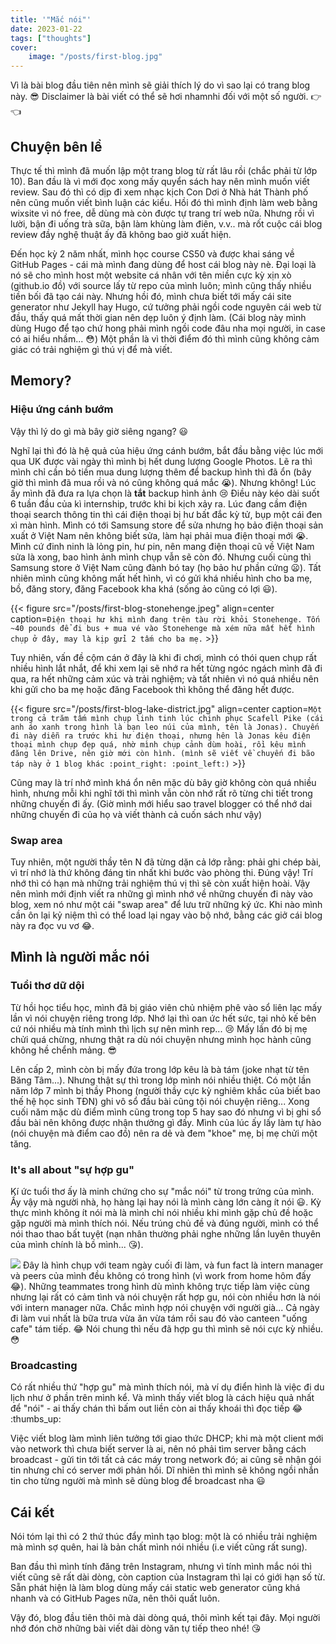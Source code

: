 ```yaml
---
title: '"Mắc nói"'
date: 2023-01-22
tags: ["thoughts"]
cover:
    image: "/posts/first-blog.jpg"
---
```


Vì là bài blog đầu tiên nên mình sẽ giải thích lý do vì sao lại có trang blog này. :sunglasses: Disclaimer là bài viết có thể sẽ hơi nhamnhi đối với một số người. :point_right: :point_left:

## Chuyện bên lề
Thực tế thì mình đã muốn lập một trang blog từ rất lâu rồi (chắc phải từ lớp 10). Ban đầu là vì mới đọc xong mấy quyển sách hay nên mình muốn viết review. Sau đó thì có dịp đi xem nhạc kịch Con Dơi ở Nhà hát Thành phố nên cũng muốn viết bình luận các kiểu. Hồi đó thì mình định làm web bằng wixsite vì nó free, dễ dùng mà còn được tự trang trí web nữa. Nhưng rồi vì lười, bận đi uống trà sữa, bận làm khùng làm điên, v.v.. mà rốt cuộc cái blog review đầy nghệ thuật ấy đã không bao giờ xuất hiện.

Đến học kỳ 2 năm nhất, mình học course CS50 và được khai sáng về GitHub Pages - cái mà mình đang dùng để host cái blog này nè. Đại loại là nó sẽ cho mình host một website cá nhân với tên miền cực kỳ xịn xò (github.io đồ) với source lấy từ repo của mình luôn; mình cũng thấy nhiều tiền bối đã tạo cái này. Nhưng hồi đó, mình chưa biết tới mấy cái site generator như Jekyll hay Hugo, cứ tưởng phải ngồi code nguyên cái web từ đầu, thấy quá mất thời gian nên dẹp luôn ý định làm. (Cái blog này mình dùng Hugo để tạo chứ hong phải mình ngồi code đâu nha mọi người, in case có ai hiểu nhầm... :flushed:) Một phần là vì thời điểm đó thì mình cũng không cảm giác có trải nghiệm gì thú vị để mà viết.

## Memory?
### Hiệu ứng cánh bướm
Vậy thì lý do gì mà bây giờ siêng ngang? :smiley:

Nghĩ lại thì đó là hệ quả của hiệu ứng cánh bướm, bắt đầu bằng việc lúc mới qua UK được vài ngày thì mình bị hết dung lượng Google Photos. Lẽ ra thì mình chỉ cần bỏ tiền mua dung lượng thêm để backup hình thì đã ổn (bây giờ thì mình đã mua rồi và nó cũng không quá mắc :sob:). Nhưng không! Lúc ấy mình đã đưa ra lựa chọn là **tắt** backup hình ảnh :cry: Điều này kéo dài suốt 6 tuần đầu của kì internship, trước khi bi kịch xảy ra. Lúc đang cầm điện thoại search thông tin thì cái điện thoại bị hư bất đắc kỳ tử, bụp một cái đen xì màn hình. Mình có tới Samsung store để sửa nhưng họ bảo điện thoại sản xuất ở Việt Nam nên không biết sửa, làm hại phải mua điện thoại mới :sob:. Mình cứ đinh ninh là lỏng pin, hư pin, nên mang điện thoại cũ về Việt Nam sửa là xong, bao hình ảnh mình chụp vẫn sẽ còn đó. Nhưng cuối cùng thì Samsung store ở Việt Nam cũng đành bó tay (họ bảo hư phần cứng :frowning:). Tất nhiên mình cũng không mất hết hình, vì có gửi khá nhiều hình cho ba mẹ, bồ, đăng story, đăng Facebook kha khá (sống ảo cũng có lợi :smiley:).

{{< figure
	src="/posts/first-blog-stonehenge.jpeg"
	align=center
	caption=`Điện thoại hư khi mình đang trên tàu rời khỏi Stonehenge. Tốn ~40 pounds để đi bus + mua vé vào Stonehenge mà xém nữa mất hết hình chụp ở đây, may là kịp gửi 2 tấm cho ba mẹ.` >}}

Tuy nhiên, vấn đề cộm cán ở đây là khi đi chơi, mình có thói quen chụp rất nhiều hình lắt nhắt, để khi xem lại sẽ nhớ ra hết từng ngóc ngách mình đã đi qua, ra hết những cảm xúc và trải nghiệm; và tất nhiên vì nó quá nhiều nên khi gửi cho ba mẹ hoặc đăng Facebook thì không thể đăng hết được.

{{< figure
	src="/posts/first-blog-lake-district.jpg"
	align=center
	caption=`Một trong cả trăm tấm mình chụp linh tinh lúc chinh phục Scafell Pike (cái anh áo xanh trong hình là bạn leo núi của mình, tên là Jonas). Chuyến đi này diễn ra trước khi hư điện thoại, nhưng hên là Jonas kêu điện thoại mình chụp đẹp quá, nhờ mình chụp cảnh dùm hoài, rồi kêu mình đăng lên Drive, nên giờ mới còn hình. (mình sẽ viết về chuyến đi bão táp này ở 1 blog khác :point_right: :point_left:)` >}}

Cũng may là trí nhớ mình khá ổn nên mặc dù bây giờ không còn quá nhiều hình, nhưng mỗi khi nghĩ tới thì mình vẫn còn nhớ rất rõ từng chi tiết trong những chuyến đi ấy. (Giờ mình mới hiểu sao travel blogger có thể nhớ dai những chuyến đi của họ và viết thành cả cuốn sách như vậy)

### Swap area
Tuy nhiên, một người thầy tên N đã từng dặn cả lớp rằng: phải ghi chép bài, vì trí nhớ là thứ không đáng tin nhất khi bước vào phòng thi. Đúng vậy! Trí nhớ thì có hạn mà những trải nghiệm thú vị thì sẽ còn xuất hiện hoài. Vậy nên mình mới định viết ra những gì mình nhớ về những chuyến đi này vào blog, xem nó như một cái "swap area" để lưu trữ những ký ức. Khi nào mình cần ôn lại kỷ niệm thì có thể load lại ngay vào bộ nhớ, bằng các giở cái blog này ra đọc vu vơ :joy:.

## Mình là người mắc nói

### Tuổi thơ dữ dội
Từ hồi học tiểu học, mình đã bị giáo viên chủ nhiệm phê vào sổ liên lạc mấy lần vì nói chuyện riêng trong lớp. Nhớ lại thì oan ức hết sức, tại nhỏ kế bên cứ nói nhiều mà tính mình thì lịch sự nên mình rep... :cry: Mấy lần đó bị mẹ chửi quá chừng, nhưng thật ra dù nói chuyện nhưng mình học hành cũng không hề chểnh mảng. :sunglasses:

Lên cấp 2, mình còn bị mấy đứa trong lớp kêu là bà tám (joke nhạt từ tên Băng Tâm...). Nhưng thật sự thì trong lớp mình nói nhiều thiệt. Có một lần năm lớp 7 mình bị thầy Phong (người thầy cực kỳ nghiêm khắc của biết bao thế hệ học sinh TĐN) ghi vô sổ đầu bài cũng tội nói chuyện riêng... Xong cuối năm mặc dù điểm mình cũng trong top 5 hay sao đó nhưng vì bị ghi sổ đầu bài nên không được nhận thưởng gì đấy. Mình của lúc ấy lấy làm tự hào (nói chuyện mà điểm cao đồ) nên ra dẻ và đem "khoe" mẹ, bị mẹ chửi một tăng.

### It's all about "sự hợp gu"
Kí ức tuổi thơ ấy là minh chứng cho sự "mắc nói" từ trong trứng của mình. Ấy vậy mà người nhà, họ hàng lại hay nói là mình càng lớn càng ít nói :smiley:. Kỳ thực mình không ít nói mà là mình chỉ nói nhiều khi mình gặp chủ đề hoặc gặp người mà mình thích nói. Nếu trúng chủ đề và đúng người, mình có thể nói thao thao bất tuyệt (nạn nhân thường phải nghe những lần luyên thuyên của mình chính là bồ mình... :kissing_heart:).

![](/posts/first-blog.jpg)
Đây là hình chụp với team ngày cuối đi làm, và fun fact là intern manager và peers của mình đều không có trong hình (vì work from home hôm đấy :joy:). Những teammates trong hình dù mình không trực tiếp làm việc cùng nhưng lại rất có cảm tình và nói chuyện rất hợp gu, nói còn nhiều hơn là nói với intern manager nữa. Chắc mình hợp nói chuyện với người già... Cả ngày đi làm vui nhất là bữa trưa vừa ăn vừa tám rồi sau đó vào canteen "uống cafe" tám tiếp. :joy: Nói chung thì nếu đã hợp gu thì mình sẽ nói cực kỳ nhiều. :flushed:

### Broadcasting

Có rất nhiều thứ "hợp gu" mà mình thích nói, mà ví dụ điển hình là việc đi du lịch như ở phần trên mình kể. Và mình thấy viết blog là cách hiệu quả nhất để "nói" - ai thấy chán thì bấm out liền còn ai thấy khoái thì đọc tiếp :joy: :thumbs_up:

Việc viết blog làm mình liên tưởng tới giao thức DHCP; khi mà một client mới vào network thì chưa biết server là ai, nên nó phải tìm server bằng cách broadcast - gửi tin tới tất cả các máy trong network đó; ai cũng sẽ nhận gói tin nhưng chỉ có server mới phản hồi. Dĩ nhiên thì mình sẽ không ngồi nhắn tin cho từng người mà mình sẽ dùng blog để broadcast nha :smiley:

## Cái kết

Nói tóm lại thì có 2 thứ thúc đẩy mình tạo blog: một là có nhiều trải nghiệm mà mình sợ quên, hai là bản chất mình nói nhiều (i.e viết cũng rất sung).

Ban đầu thì mình tính đăng trên Instagram, nhưng vì tính mình mắc nói thì viết cũng sẽ rất dài dòng, còn caption của Instagram thì lại có giới hạn số từ. Sẵn phát hiện là làm blog dùng mấy cái static web generator cũng khá nhanh và có GitHub Pages nữa, nên thôi quất luôn.

Vậy đó, blog đầu tiên thôi mà dài dòng quá, thôi mình kết tại đây. Mọi người nhớ đón chờ những bài viết dài dòng văn tự tiếp theo nhé! :kissing_heart:


